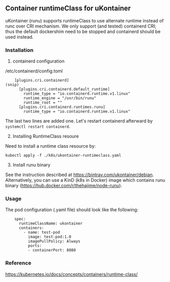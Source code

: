 ## Container runtimeClass for uKontainer

uKontainer (runu) supports runtimeClass to use alternate runtime
instead of runc over CRI mechanism. We only support (and tested)
containerd CRI; thus the default dockershim need to be stopped and
containerd should be used instead.


### Installation

1. containerd configuration

/etc/containerd/config.toml
```
    [plugins.cri.containerd]
(snip)
      [plugins.cri.containerd.default_runtime]
        runtime_type = "io.containerd.runtime.v1.linux"
        runtime_engine = "/usr/bin/runu"
        runtime_root = ""
      [plugins.cri.containerd.runtimes.runu]
        runtime_type = "io.containerd.runtime.v1.linux"

```

The last two lines are added one. Let's restart containerd afterward
by `systemctl restart containerd`.


2. Installing RuntimeClass resoure

Need to install a runtime class resource by:

```
kubectl apply -f ./k8s/ukontainer-runtimeclass.yaml
```

3. Install runu binary

See the instruction described at https://bintray.com/ukontainer/debian.
Alternatively, you can use a KinD (k8s in Docker) image which contains runu
binary (https://hub.docker.com/r/thehajime/node-runu).

### Usage



The pod configuration (.yaml file) should look like the following:


```
    spec:
      runtimeClassName: ukontainer
      containers:
        - name: test-pod
          image: test-pod:1.0
          imagePullPolicy: Always
          ports:
          - containerPort: 8080
```

### Reference

https://kubernetes.io/docs/concepts/containers/runtime-class/